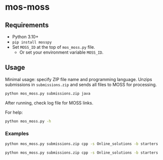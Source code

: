 # mos-moss

## Requirements

* Python 3.10+
* `pip install mosspy`
* Set `MOSS_ID` at the top of `mos_moss.py` file.
  * Or set your environment variable `MOSS_ID`.

## Usage

Minimal usage: specify ZIP file name and programming language. Unzips submissions in `submissions.zip` and sends all files to MOSS for processing.

```sh
python mos_moss.py submissions.zip java
```
After running, check log file for MOSS links.

For help:
```sh
python mos_moss.py -h
```

### Examples

```sh
python mos_moss.py submissions.zip cpp -s Online_solutions -b starters -n 20 -r 5
```

```sh
python mos_moss.py submissions.zip cpp -s Online_solutions -b starters -n 20 -r 5 --original-name --verbose
```
